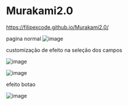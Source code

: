 # Murakami2.0

https://filipexcode.github.io/Murakami2.0/


pagina normal
![image](https://user-images.githubusercontent.com/100590351/224593066-c7bb21ff-23f2-4d94-ba60-b887cd78cbe4.png)

customização de efeito na seleção dos campos

![image](https://user-images.githubusercontent.com/100590351/224592997-5a3d214a-3a26-4b86-a7eb-c70d7220f1e5.png)

![image](https://user-images.githubusercontent.com/100590351/224593126-ce249b7d-30d9-4a6e-8e73-21407ef5bda7.png)

efeito botao

![image](https://user-images.githubusercontent.com/100590351/224593200-433280be-8440-4d84-bd49-13cb3b1aaeab.png)
